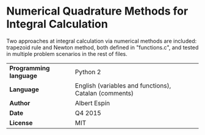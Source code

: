 # Numerical Quadrature Methods for Integral Calculation

Two approaches at integral calculation via numerical methods are included: trapezoid rule and Newton method, both defined in "functions.c", and tested in multiple problem scenarios in the rest of files.


| | | |
|-|-|-|
| **Programming language**  | Python 2 |
| **Language**   | English (variables and functions), Catalan (comments) |
| **Author** | Albert Espín |
| **Date**  | Q4 2015  |
| **License**  | MIT |
